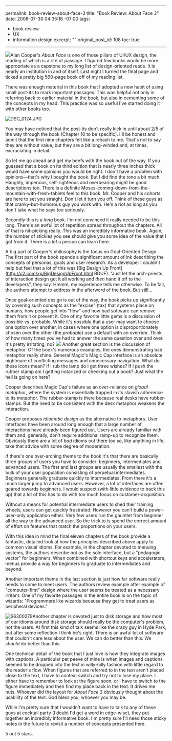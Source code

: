 ----- 
permalink: book-review-about-face-3
title: "Book Review: About Face 3"
date: 2008-07-30 04:35:18 -07:00
tags:
- book review
- UX
- information design
excerpt: ""
original_post_id: 108
toc: true
-----
<a href="http://www.amazon.com/About-Face-Essentials-Interaction-Design/dp/0470084111%3FSubscriptionId%3D0PZ7TM66EXQCXFVTMTR2%26tag%3Dhttplivollmne-20%26linkCode%3Dxm2%26camp%3D2025%26creative%3D165953%26creativeASIN%3D0470084111">![](http://ecx.images-amazon.com/images/I/41PoEitkH1L._SL160_.jpg)</a>Alan Cooper's _About Face_ is one of those pillars of UI/UX design, the reading of which is a rite of passage. I figured few books would be more appropriate as a capstone to my long list of design-oriented reads. It is nearly an institution in and of itself. Last night I turned the final page and ticked a pretty big 560-page book off of my reading list.

There was enough material in this book that I adopted a new habit of using small post-its to mark important passages. This was helpful not only in referring back to earlier material in the book, but also in cementing some of the concepts in my head. This practice was so useful I've started doing it with other books too.



![DSC_0124.JPG](http://livollmers.net/wp-content/uploads/2008/07/dsc-0124.jpg)

You may have noticed that the post-its don't really kick in until about 2/5 of the way through the book (Chapter 10 to be specific). I'll be honest and admit that the first nine chapters felt like a rehash to me. That's not to say they are without value, but they are a bit long-winded and, at times, excruciating in detail.

So let me go ahead and get my beefs with the book out of the way. If you guessed that a book on its third edition that is nearly three inches thick would have some opinions you would be right. I don't have a problem with opinions&mdash;that's why I bought the book. But I did find the tone a bit much. Haughty, imperious, self-righteous and overbearing might be good descriptions too. There is a definite Moses-coming-down-from-the-mountain-with-fresh-tablets feel to this book. Mr. Cooper and his cohorts are here to set you straight. Don't let it turn you off. Think of these guys as that cranky-but-humorous guy you work with. He's a riot as long as you don't take what he says _too_ seriously.

Secondly this is a _long_ book. I'm not convinced it really needed to be this long. There's an awful lot of repetition spread throughout the chapters. All of that is nit-picking really. This was an incredibly informative book. Again, the number of stickies you see should give you some idea of the value that I got from it. There is a _lot_ a person can learn here.

A big part of Cooper's philosophy is the focus on Goal-Oriented Design. The first part of the book spends a significant amount of ink describing the concepts of personas, goals and user research. As a developer I couldn't help but feel that a lot of this was [Big Design Up Front](http://c2.com/xp/BigDesignUpFront.html BDUF). "Just let the arch-priests of interaction design get it all working and _then_ hand it off to the developers", they say. Hmmm, my experience tells me otherwise. To be fair, the authors attempt to address in the afterword of the book. But still...

Once goal-oriented design is out of the way, the book picks up significantly by covering such concepts as the "excise" (tax) that systems place on humans, how people get into "flow" and how bad software can remove them from it or prevent it. One of my favorite little gems is a discussion of possible vs. probable. While it's _possible_ that a user may want to choose one option over another, in cases where one option is disproportionately chosen over the other (the _probable_) use a default with an override. Think of how many times you've had to answer the same question over and over. It's pretty irritating, no?
![](http://upload.wikimedia.org/wikipedia/en/thumb/6/69/Magic_Cap_OS.gif/300px-Magic_Cap_OS.gif)
Another great section is the discussion of metaphor. Of the book's numerous examples, the ones demonstrating bad metaphor really shine. General Magic's Magic Cap interface is an absolute nightmare of conflicting messages and unnecessary navigation. What do these icons mean? If I rub the lamp do I get three wishes? If I push the rubber stamp am I getting notarized or checking out a book? Just what the hell is going on here?

Cooper describes Magic Cap's failure as an over-reliance on _global metaphor_, where the system is essentially trapped in its slavish adherence to its metaphor. The rubber-stamp is there because real desks have rubber-stamps. But the need to be consistent with the desk metaphor weakens the interaction.

Cooper proposes _idiomatic design_ as the alternative to metaphors. User interfaces have been around long enough that a large number of interactions have already been figured out. Users are already familiar with them and, generally, don't require additional ramp-up to recognize them. Obviously there are a lot of _bad_ idioms out there too so, like anything in life, take that advice with some degree of moderation.

If there's one over-arching theme to the book it's that there are basically three groups of users you have to consider: beginners, intermediates and advanced users. The first and last groups are usually the smallest with the bulk of your user population consisting of perpetual intermediates. Beginners generally graduate quickly to intermediates. From there it's a much larger jump to advanced users. However, a lot of interfaces are often geared towards beginners. I would suspect (with little evidence to back this up) that a lot of this has to do with too much focus on customer-acquisition.

Without a means for potential intermediate users to shed their training wheels, users can get quickly frustrated. However you can't build a power-user-only application either. Very few users run the gauntlet from beginner all the way to the advanced user. So the trick to is spend the correct amount of effort on features that match the proportions on your users.

With this idea in mind the final eleven chapters of the book provide a fantastic, detailed look at how the principles described above apply to common visual idioms. For example, in the chapter devoted to menuing systems, the authors describe not as the sole interface, but a "pedagogic vector" for beginners. When combined with shortcut keys and accelerators, menus provide a way for beginners to graduate to intermediates and beyond.

Another important theme in the last section is just how far software really needs to come to meet users. The authors review example after example of "computer-first" design where the user seems be treated as a necessary irritant. One of my favorite passages in the entire book is on the topic of wizards: "Programmers like wizards because they get to treat users as peripheral devices."

![S6300279](http://farm4.static.flickr.com/3108/2694787797_3c7d0ffb93_m.jpg)Another chapter is devoted just to disk storage and how most of our idioms around disk storage should really be the computer's problem, not the users. At first this kind of talk seems like the crazy guy in Hyde Park, but after some reflection I think he's right. There is an awful lot of software that couldn't care less about the user. We can do better than this. We _should_ do better than this.

One technical detail of the book that I just love is how they integrate images with captions. A particular pet peeve of mine is when images and captions seemed to be dropped into the text in willy-nilly fashion with little regard to the reader's flow. When figures that are referred to in the text aren't placed close to the text, I have to context switch and try not to lose my place. I either have to remember to look at the figure soon, or I have to switch to the figure immediately and then find my place back in the text. It drives me nuts. Whoever did the layout for _About Face 3_ obviously thought about the usability of the text. God bless you, whoever you may be.

While I'm pretty sure that I wouldn't want to have to talk to any of these guys at cocktail party (I doubt I'd get a word in edge-wise), they put together an incredibly informative book. I'm pretty sure I'll need those sticky notes in the future to revisit a number of concepts presented here.

5 out 5 stars.

